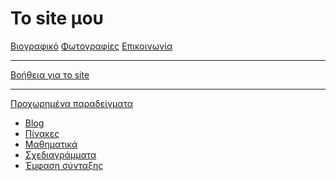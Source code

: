 ﻿# Το site μου

[Βιογραφικό](bio.md)
[Φωτογραφίες](photos.md)
[Επικοινωνία](contact.md)
- - - -
[Βοήθεια για το site](help.md)
- - - -
[Προχωρημένα παραδείγματα]()

  * [Blog](blog.md)
  * [Πίνακες](advanced/tables.md)
  * [Μαθηματικά](advanced/math.md)
  * [Σχεδιαγράμματα](advanced/uml.md)
  * [Έμφαση σύνταξης](advanced/syntax.md)


